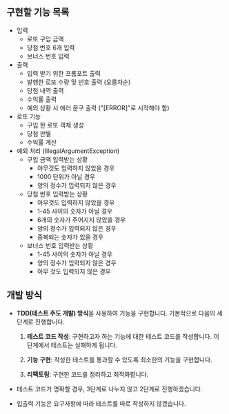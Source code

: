 ## 구현할 기능 목록

- 입력
    - 로또 구입 금액
    - 당첨 번호 6개 입력 
    - 보너스 번호 입력
- 출력
    - 입력 받기 위한 프롬포트 출력
    - 발행한 로또 수량 및 번호 출력 (오름차순)
    - 당첨 내역 출력
    - 수익률 출력
    - 예외 상황 시 에러 문구 출력 ("[ERROR]"로 시작해야 함)
- 로또 기능
    - 구입 한 로또 객체 생성
    - 당첨 판별
    - 수익률 계산
- 예외 처리 (IllegalArgumentException)
    - 구입 금액 입력받는 상황
        - 아무것도 입력하지 않았을 경우
        - 1000 단위가 아닐 경우 
        - 양의 정수가 입력되지 않은 경우
    - 당첨 번호 입력받는 상황
        - 아무것도 입력하지 않았을 경우
        - 1-45 사이의 숫자가 아닐 경우
        - 6개의 숫자가 주어지지 않았을 경우
        - 양의 정수가 입력되지 않은 경우
        - 중복되는 숫자가 있을 경우
    - 보너스 번호 입력받는 상황
      - 1-45 사이의 숫자가 아닐 경우
      - 양의 정수가 입력되지 않은 경우
      - 아무 것도 입력되지 않은 경우 

## 개발 방식

- **TDD(테스트 주도 개발) 방식**을 사용하여 기능을 구현합니다. 기본적으로 다음의 세 단계로 진행합니다.

    1. **테스트 코드 작성**: 구현하고자 하는 기능에 대한 테스트 코드를 작성합니다. 이 단계에서 테스트는 실패하게 됩니다.

    2. **기능 구현**: 작성한 테스트를 통과할 수 있도록 최소한의 기능을 구현합니다.

    3. **리팩토링**: 구현한 코드를 정리하고 최적화합니다.


- 테스트 코드가 명확할 경우, 3단계로 나누지 않고 2단계로 진행하겠습니다.
- 입출력 기능은 요구사항에 따라 테스트를 따로 작성하지 않겠습니다.
